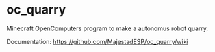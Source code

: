 # oc_quarry
Minecraft OpenComputers program to make a autonomus robot quarry.

Documentation: https://github.com/MajestadESP/oc_quarry/wiki
